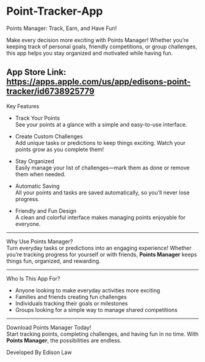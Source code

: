 # Point-Tracker-App

Points Manager: Track, Earn, and Have Fun!

Make every decision more exciting with Points Manager! Whether you’re keeping track of personal goals, friendly competitions, or group challenges, this app helps you stay organized and motivated while having fun.  

**App Store Link:** https://apps.apple.com/us/app/edisons-point-tracker/id6738925779
------------------------------------------------

Key Features 
- Track Your Points  
  See your points at a glance with a simple and easy-to-use interface.  

- Create Custom Challenges  
  Add unique tasks or predictions to keep things exciting. Watch your points grow as you complete them!  

- Stay Organized  
  Easily manage your list of challenges—mark them as done or remove them when needed.  

- Automatic Saving  
  All your points and tasks are saved automatically, so you’ll never lose progress.  

- Friendly and Fun Design  
  A clean and colorful interface makes managing points enjoyable for everyone.  

------------------------------------------------

Why Use Points Manager?  
Turn everyday tasks or predictions into an engaging experience! Whether you’re tracking progress for yourself or with friends, **Points Manager** keeps things fun, organized, and rewarding.  

------------------------------------------------

Who Is This App For?  
- Anyone looking to make everyday activities more exciting  
- Families and friends creating fun challenges  
- Individuals tracking their goals or milestones  
- Groups looking for a simple way to manage shared competitions  

------------------------------------------------

Download Points Manager Today!  
Start tracking points, completing challenges, and having fun in no time. With **Points Manager**, the possibilities are endless.  


Developed By Edison Law

